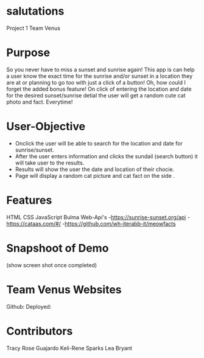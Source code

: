 # salutations
Project 1 Team Venus

<!-- Notes to start README -->

# Purpose 
So you never have to miss a sunset and sunrise again! This app is can help a user know the exact time for the sunrise and/or sunset in a location they are at or planning to go too with just a click of a button! Oh, how could I forget the added bonus feature! On click of entering the location and date for the desired sunset/sunrise detial the user will get a random cute cat photo and fact. Everytime!  

# User-Objective 
-  Onclick the user will be able to search for the location and date for sunrise/sunset.
- After the user enters information and clicks the sundail (search button) it will take user to the results. 
- Results will show the user the date and location of their chocie. 
- Page will display a random cat picture and cat fact on the side . 


# Features 
HTML 
CSS
JavaScript
Bulma 
Web-Api's 
-https://sunrise-sunset.org/api
-https://cataas.com/#/
-https://github.com/wh-iterabb-it/meowfacts

# Snapshoot of Demo
(show screen shot once completed)

# Team Venus Websites 
Github:
Deployed:

# Contributors 
Tracy Rose Guajardo
Keli-Rene Sparks
Lea Bryant